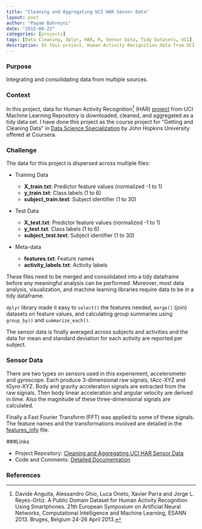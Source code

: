 ```yaml
---
title: "Cleaning and Aggregating UCI HAR Sensor Data"
layout: post
author: "Payam Bahreyni"
date: "2015-08-23"
categories: [projects]
tags: [Data Cleaning, dplyr, HAR, R, Sensor Data, Tidy Datasets, UCI]
description: In this project, Human Activity Recignition data from UCI machine learning repository is aggregated from multiple sources and cleaned to have a dataset ready for analysis.
---
```


### Purpose
Integrating and consolidating data from multiple sources.

### Context
In this project, data for Human Activity Recognition[^1] (HAR) [project](https://archive.ics.uci.edu/ml/datasets/Human+Activity+Recognition+Using+Smartphones) from UCI Machine Learning Repository is downloaded, cleaned, and aggregated as a tidy data set. I have done this project as the course project for "Getting and Cleaning Data" in [Data Science Specialization](https://www.coursera.org/specializations/jhu-data-science) by John Hopkins University offered at Coursera.

[^1]: Davide Anguita, Alessandro Ghio, Luca Oneto, Xavier Parra and Jorge L. Reyes-Ortiz. A Public Domain Dataset for Human Activity Recognition Using Smartphones. 21th European Symposium on Artificial Neural Networks, Computational Intelligence and Machine Learning, ESANN 2013. Bruges, Belgium 24-26 April 2013.

### Challenge

The data for this project is dispersed across multiple files:

 * Training Data
    + **X_train.txt**: Predictor feature values (normalized -1 to 1)
    + **y_train.txt**: Class labels (1 to 6)
    + **subject_train.text**: Subject identifier (1 to 30)

 * Test Data
    + **X_test.txt**: Predictor feature values (normalized -1 to 1)
    + **y_test.txt**: Class labels (1 to 6)
    + **subject_test.text**: Subject identifier (1 to 30)
 
 * Meta-data
    + **features.txt**: Feature names
    + **activity_labels.txt**: Activity labels
 
These files need to be merged and consolidated into a tidy dataframe before any meaningful analysis can be performed. Moreover, most data analysis, visualization, and machine learning libraries require data to be in a tidy dataframe.

`dplyr` library made it easy to `select()` the features needed, `merge()` (join) datasets on feature values, and calculating group summaries using `group_by()` and `summarize_each()`.

The sensor data is finally averaged across subjects and activities and the data for mean and standard deviation for each activity are reported per subject.

### Sensor Data

There are two types on sensors used in this experiement, accelerometer and gyroscope. Each produce 3-dimensional raw signals, tAcc-XYZ and tGyro-XYZ. Body and gravity acceleration signals are extracted from the raw signals. Then body linear acceleration and angular velocity are derived in time. Also the magnitude of these three-dimensional signals are calculated. 

Finally a Fast Fourier Transform (FFT) was applied to some of these signals. The feature names and the transformations involved are detailed in the [features_info](https://github.com/pbahr/aggregating_UCI_HAR_sensor_data/blob/master/UCI%20HAR%20Dataset/features_info.txt) file.

###Links
 * Project Repository: [Cleaning and Aggregating UCI HAR Sensor Data](https://github.com/pbahr/aggregating_UCI_HAR_sensor_data)  
 * Code and Comments: [Detailed Documentation](http://htmlpreview.github.io/?http://github.com/pbahr/aggregating_UCI_HAR_sensor_data/blob/master/reports/analysis.html)

### References
